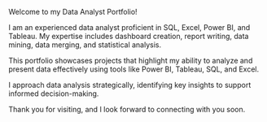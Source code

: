 Welcome to my Data Analyst Portfolio!

I am an experienced data analyst proficient in SQL, Excel, Power BI, and Tableau. My expertise includes dashboard creation, report writing, data mining, data merging, and statistical analysis.

This portfolio showcases projects that highlight my ability to analyze and present data effectively using tools like Power BI, Tableau, SQL, and Excel.

I approach data analysis strategically, identifying key insights to support informed decision-making.

Thank you for visiting, and I look forward to connecting with you soon.